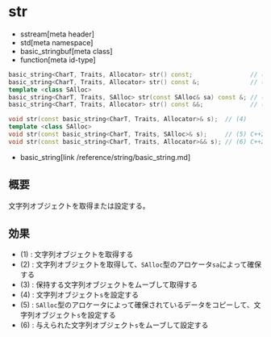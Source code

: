# str
* sstream[meta header]
* std[meta namespace]
* basic_stringbuf[meta class]
* function[meta id-type]

```cpp
basic_string<CharT, Traits, Allocator> str() const;                // (1) C++03
basic_string<CharT, Traits, Allocator> str() const &;              // (1) C++20
template <class SAlloc>
basic_string<CharT, Traits, SAlloc> str(const SAlloc& sa) const &; // (2) C++20
basic_string<CharT, Traits, Allocator> str() const &&;             // (3) C++20

void str(const basic_string<CharT, Traits, Allocator>& s);  // (4)
template <class SAlloc>
void str(const basic_string<CharT, Traits, SAlloc>& s);     // (5) C++20
void str(const basic_string<CharT, Traits, Allocator>&& s); // (6) C++20
```
* basic_string[link /reference/string/basic_string.md]

## 概要
文字列オブジェクトを取得または設定する。

## 効果
- (1) : 文字列オブジェクトを取得する
- (2) : 文字列オブジェクトを取得して、`SAlloc`型のアロケータ`sa`によって確保する
- (3) : 保持する文字列オブジェクトをムーブして取得する
- (4) : 文字列オブジェクト`s`を設定する
- (5) : `SAlloc`型のアロケータによって確保されているデータをコピーして、文字列オブジェクト`s`を設定する
- (6) : 与えられた文字列オブジェクト`s`をムーブして設定する
